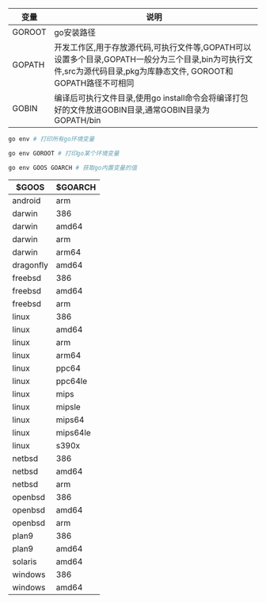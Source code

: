 | 变量   | 说明                                                         |
| ------ | ------------------------------------------------------------ |
| GOROOT | go安装路径                                                   |
| GOPATH | 开发工作区,用于存放源代码,可执行文件等,GOPATH可以设置多个目录,GOPATH一般分为三个目录,bin为可执行文件,src为源代码目录,pkg为库静态文件, GOROOT和GOPATH路径不可相同 |
| GOBIN  | 编译后可执行文件目录,使用go install命令会将编译打包好的文件放进GOBIN目录,通常GOBIN目录为 GOPATH/bin |





```bash
go env # 打印所有go环境变量
```



```bash
go env GOROOT # 打印go某个环境变量
```



```bash
go env GOOS GOARCH # 获取go内置变量的值
```



| $GOOS | $GOARCH |
| ----- | ------- |
| android   | arm      |
| darwin    | 386      |
| darwin    | amd64    |
| darwin    | arm      |
| darwin    | arm64    |
| dragonfly | amd64    |
| freebsd   | 386      |
| freebsd   | amd64    |
| freebsd   | arm      |
| linux     | 386      |
| linux     | amd64    |
| linux     | arm      |
| linux     | arm64    |
| linux     | ppc64    |
| linux     | ppc64le  |
| linux     | mips     |
| linux     | mipsle   |
| linux     | mips64   |
| linux     | mips64le |
| linux     | s390x    |
| netbsd    | 386      |
| netbsd    | amd64    |
| netbsd    | arm      |
| openbsd   | 386      |
| openbsd   | amd64    |
| openbsd   | arm      |
| plan9     | 386      |
| plan9     | amd64    |
| solaris   | amd64    |
| windows   | 386      |
| windows   | amd64    |